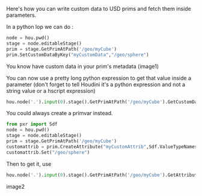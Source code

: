 
Here's how you can write custom data to USD prims and fetch them inside parameters.

In a python lop we can do : 

```python
node = hou.pwd()
stage = node.editableStage()
prim = stage.GetPrimAtPath('/geo/myCube')
prim.SetCustomDataByKey("myCustomData","/geo/sphere")
```
You know have custom data in your prim's metadata (image1)

You can now use a pretty long python expression to get that value inside a parameter (don't forget to tell Houdini it's a python expression and not a string value or a hscript expression)

```python
hou.node('.').input(0).stage().GetPrimAtPath('/geo/myCube').GetCustomDataByKey('myCustomData')
```

You could always create a primvar instead. 

```python
from pxr import Sdf
node = hou.pwd()
stage = node.editableStage()
prim = stage.GetPrimAtPath('/geo/myCube')
customattrib = prim.CreateAttribute("myCustomAttrib",Sdf.ValueTypeNames.String)
customattrib.Set("/geo/sphere")
```

Then to get it, use 

```python
hou.node('.').input(0).stage().GetPrimAtPath('/geo/myCube').GetAttribute('myCustomAttrib').Get()
```

image2